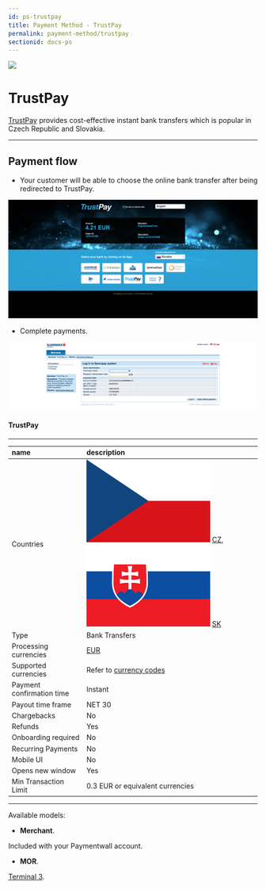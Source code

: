 ```yaml
---
id: ps-trustpay
title: Payment Method - TrustPay
permalink: payment-method/trustpay
sectionid: docs-ps
---
```


<div class="docs-ps-header">
    <div class="docs-ps-logo">
        <img src="https://api.paymentwall.com/images/ps_logos/pm_trustpay.png">
    </div>
    <h1>TrustPay</h1>
</div>

<div class="docs-ps-body" markdown="1">

<div class="docs-ps-instructions" markdown="1">

[TrustPay](https://www.trustpay.eu/) provides cost-effective instant bank transfers which is popular in Czech Republic and Slovakia.

*** 

## Payment flow

* Your customer will be able to choose the online bank transfer after being redirected to TrustPay.

<div class="docs-img">
    <img src="/textures/pic/payment-system/bank-transfer/trustpay/trustpay_select.png">
</div>

* Complete payments.

<div class="docs-img">
    <img src="/textures/pic/payment-system/bank-transfer/trustpay/trustpay_bt_checkout.png">
</div>

</div>

<div class="docs-ps-attributes" markdown="1">
<div class="docs-ps-attributes-body" markdown="1">

#### TrustPay

***

|name|description|
|:--|:--|
|Countries| <img class="flags" src="/textures/pic/flags/europe/czech_republic.png"> [CZ](https://en.wikipedia.org/wiki/Czech_Republic), <img class="flags" src="/textures/pic/flags/europe/slovakia.png"> [SK](https://en.wikipedia.org/wiki/Slovakia)|
|Type|Bank Transfers|
|Processing currencies|[EUR](https://en.wikipedia.org/wiki/Euro)|
|Supported currencies| Refer to [currency codes](/reference/currencies)|
|Payment confirmation time|Instant|
|Payout time frame| NET 30|
|Chargebacks|No|
|Refunds|Yes|
|Onboarding required| No|
|Recurring Payments|No|
|Mobile UI|No|
|Opens new window|Yes|
|Min Transaction Limit|0.3 EUR or equivalent currencies|

***

Available models:

* **Merchant**. 

Included with your Paymentwall account.

* **MOR**. 

[Terminal 3](https://www.terminal3.com/).

</div>
</div>

</div>